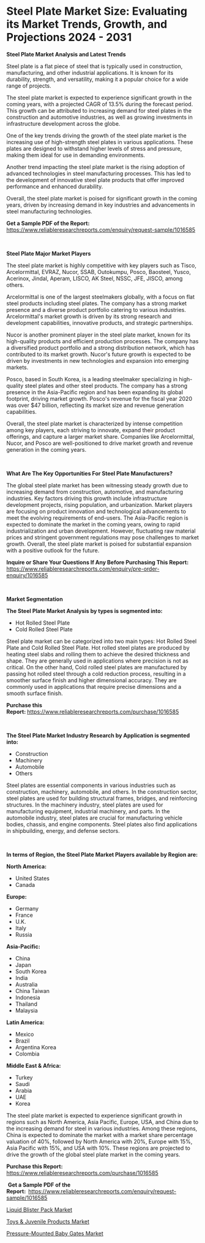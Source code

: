 <p><h1>Steel Plate Market Size: Evaluating its Market Trends, Growth, and Projections 2024 - 2031</h1></p><p><strong>Steel Plate Market Analysis and Latest Trends</strong></p>
<p><p>Steel plate is a flat piece of steel that is typically used in construction, manufacturing, and other industrial applications. It is known for its durability, strength, and versatility, making it a popular choice for a wide range of projects.</p><p>The steel plate market is expected to experience significant growth in the coming years, with a projected CAGR of 13.5% during the forecast period. This growth can be attributed to increasing demand for steel plates in the construction and automotive industries, as well as growing investments in infrastructure development across the globe.</p><p>One of the key trends driving the growth of the steel plate market is the increasing use of high-strength steel plates in various applications. These plates are designed to withstand higher levels of stress and pressure, making them ideal for use in demanding environments.</p><p>Another trend impacting the steel plate market is the rising adoption of advanced technologies in steel manufacturing processes. This has led to the development of innovative steel plate products that offer improved performance and enhanced durability.</p><p>Overall, the steel plate market is poised for significant growth in the coming years, driven by increasing demand in key industries and advancements in steel manufacturing technologies.</p></p>
<p><strong>Get a Sample PDF of the Report:&nbsp;</strong> <a href="https://www.reliableresearchreports.com/enquiry/request-sample/1016585">https://www.reliableresearchreports.com/enquiry/request-sample/1016585</a></p>
<p>&nbsp;</p>
<p><strong>Steel Plate Major Market Players</strong></p>
<p><p>The steel plate market is highly competitive with key players such as Tisco, Arcelormittal, EVRAZ, Nucor, SSAB, Outokumpu, Posco, Baosteel, Yusco, Acerinox, Jindal, Aperam, LISCO, AK Steel, NSSC, JFE, JISCO, among others.</p><p>Arcelormittal is one of the largest steelmakers globally, with a focus on flat steel products including steel plates. The company has a strong market presence and a diverse product portfolio catering to various industries. Arcelormittal's market growth is driven by its strong research and development capabilities, innovative products, and strategic partnerships.</p><p>Nucor is another prominent player in the steel plate market, known for its high-quality products and efficient production processes. The company has a diversified product portfolio and a strong distribution network, which has contributed to its market growth. Nucor's future growth is expected to be driven by investments in new technologies and expansion into emerging markets.</p><p>Posco, based in South Korea, is a leading steelmaker specializing in high-quality steel plates and other steel products. The company has a strong presence in the Asia-Pacific region and has been expanding its global footprint, driving market growth. Posco's revenue for the fiscal year 2020 was over $47 billion, reflecting its market size and revenue generation capabilities.</p><p>Overall, the steel plate market is characterized by intense competition among key players, each striving to innovate, expand their product offerings, and capture a larger market share. Companies like Arcelormittal, Nucor, and Posco are well-positioned to drive market growth and revenue generation in the coming years.</p></p>
<p>&nbsp;</p>
<p><strong>What Are The Key Opportunities For Steel Plate Manufacturers?</strong></p>
<p><p>The global steel plate market has been witnessing steady growth due to increasing demand from construction, automotive, and manufacturing industries. Key factors driving this growth include infrastructure development projects, rising population, and urbanization. Market players are focusing on product innovation and technological advancements to meet the evolving requirements of end-users. The Asia-Pacific region is expected to dominate the market in the coming years, owing to rapid industrialization and urban development. However, fluctuating raw material prices and stringent government regulations may pose challenges to market growth. Overall, the steel plate market is poised for substantial expansion with a positive outlook for the future.</p></p>
<p><strong>Inquire or Share Your Questions If Any Before Purchasing This Report:</strong> <a href="https://www.reliableresearchreports.com/enquiry/pre-order-enquiry/1016585">https://www.reliableresearchreports.com/enquiry/pre-order-enquiry/1016585</a></p>
<p>&nbsp;</p>
<p><strong>Market Segmentation</strong></p>
<p><strong>The Steel Plate Market Analysis by types is segmented into:</strong></p>
<p><ul><li>Hot Rolled Steel Plate</li><li>Cold Rolled Steel Plate</li></ul></p>
<p><p>Steel plate market can be categorized into two main types: Hot Rolled Steel Plate and Cold Rolled Steel Plate. Hot rolled steel plates are produced by heating steel slabs and rolling them to achieve the desired thickness and shape. They are generally used in applications where precision is not as critical. On the other hand, Cold rolled steel plates are manufactured by passing hot rolled steel through a cold reduction process, resulting in a smoother surface finish and higher dimensional accuracy. They are commonly used in applications that require precise dimensions and a smooth surface finish.</p></p>
<p><strong>Purchase this Report:&nbsp;</strong><a href="https://www.reliableresearchreports.com/purchase/1016585">https://www.reliableresearchreports.com/purchase/1016585</a></p>
<p>&nbsp;</p>
<p><strong>The Steel Plate Market Industry Research by Application is segmented into:</strong></p>
<p><ul><li>Construction</li><li>Machinery</li><li>Automobile</li><li>Others</li></ul></p>
<p><p>Steel plates are essential components in various industries such as construction, machinery, automobile, and others. In the construction sector, steel plates are used for building structural frames, bridges, and reinforcing structures. In the machinery industry, steel plates are used for manufacturing equipment, industrial machinery, and parts. In the automobile industry, steel plates are crucial for manufacturing vehicle bodies, chassis, and engine components. Steel plates also find applications in shipbuilding, energy, and defense sectors.</p></p>
<p>&nbsp;</p>
<p><strong>In terms of Region, the Steel Plate Market Players available by Region are:</strong></p>
<p>
    <p> <strong> North America: </strong>
        <ul>
            <li>United States</li>
            <li>Canada</li>
        </ul>
        </p> 
    <p> <strong> Europe: </strong>
        <ul>
            <li>Germany</li>
            <li>France</li>
            <li>U.K.</li>
            <li>Italy</li>
            <li>Russia</li>
        </ul>
        </p> 
    <p> <strong> Asia-Pacific: </strong>
        <ul>
            <li>China</li>
            <li>Japan</li>
            <li>South Korea</li>
            <li>India</li>
            <li>Australia</li>
            <li>China Taiwan</li>
            <li>Indonesia</li>
            <li>Thailand</li>
            <li>Malaysia</li>
        </ul>
        </p> 
    <p> <strong> Latin America: </strong>
        <ul>
            <li>Mexico</li>
            <li>Brazil</li>
            <li>Argentina Korea</li>
            <li>Colombia</li>
        </ul>
        </p> 
    <p> <strong> Middle East & Africa: </strong>
        <ul>
            <li>Turkey</li>
            <li>Saudi</li>
            <li>Arabia</li>
            <li>UAE</li>
            <li>Korea</li>
        </ul>
    </p>
    </p>
<p><p>The steel plate market is expected to experience significant growth in regions such as North America, Asia Pacific, Europe, USA, and China due to the increasing demand for steel in various industries. Among these regions, China is expected to dominate the market with a market share percentage valuation of 40%, followed by North America with 20%, Europe with 15%, Asia Pacific with 15%, and USA with 10%. These regions are projected to drive the growth of the global steel plate market in the coming years.</p></p>
<p><strong>Purchase this Report: </strong><a href="https://www.reliableresearchreports.com/purchase/1016585">https://www.reliableresearchreports.com/purchase/1016585</a></p>
<p>&nbsp;<strong>Get a Sample PDF of the Report:&nbsp;&nbsp;</strong><a href="https://www.reliableresearchreports.com/enquiry/request-sample/1016585">https://www.reliableresearchreports.com/enquiry/request-sample/1016585</a></p>
<p><strong></strong></p>
<p><p><a href="https://view.publitas.com/reportprime-1/liquid-blister-pack-market-size-evaluating-its-market-trends-growth-and-projections-2023-2030/">Liquid Blister Pack Market</a></p><p><a href="https://view.publitas.com/reportprime-1/toys-juvenile-products-market-offers-provide-insightful-data-for-the-time-period-from-2023-to-2030-and-also-provide-analysis-based-on-application-type-and-region/">Toys & Juvenile Products Market</a></p><p><a href="https://view.publitas.com/reportprime-1/pressure-mounted-baby-gates-market-research-report-provides-critical-insights-that-can-help-shape-business-development-and-investment-strategies/">Pressure-Mounted Baby Gates Market</a></p></p>